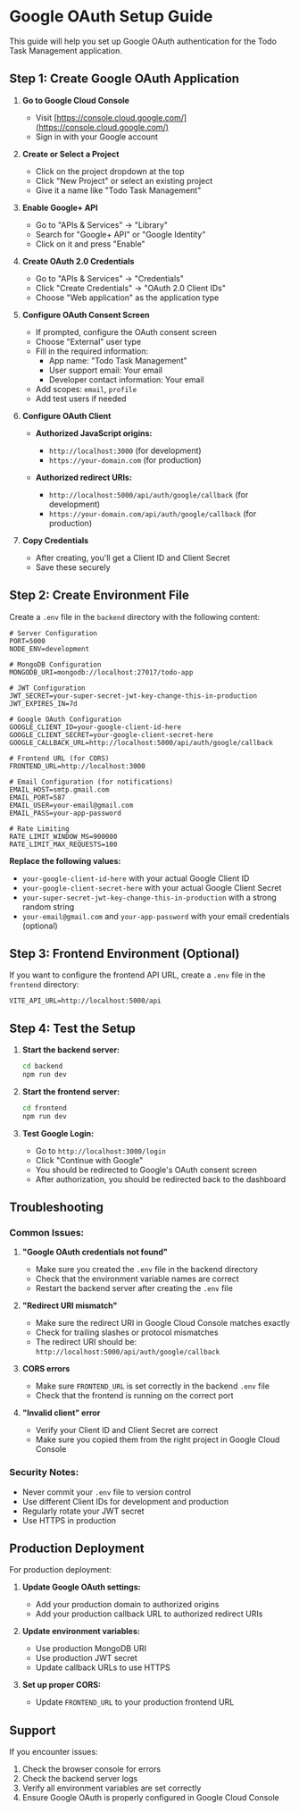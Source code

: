 # Google OAuth Setup Guide

This guide will help you set up Google OAuth authentication for the Todo Task Management application.

## Step 1: Create Google OAuth Application

1. **Go to Google Cloud Console**
   - Visit [https://console.cloud.google.com/](https://console.cloud.google.com/)
   - Sign in with your Google account

2. **Create or Select a Project**
   - Click on the project dropdown at the top
   - Click "New Project" or select an existing project
   - Give it a name like "Todo Task Management"

3. **Enable Google+ API**
   - Go to "APIs & Services" → "Library"
   - Search for "Google+ API" or "Google Identity"
   - Click on it and press "Enable"

4. **Create OAuth 2.0 Credentials**
   - Go to "APIs & Services" → "Credentials"
   - Click "Create Credentials" → "OAuth 2.0 Client IDs"
   - Choose "Web application" as the application type

5. **Configure OAuth Consent Screen**
   - If prompted, configure the OAuth consent screen
   - Choose "External" user type
   - Fill in the required information:
     - App name: "Todo Task Management"
     - User support email: Your email
     - Developer contact information: Your email
   - Add scopes: `email`, `profile`
   - Add test users if needed

6. **Configure OAuth Client**
   - **Authorized JavaScript origins:**
     - `http://localhost:3000` (for development)
     - `https://your-domain.com` (for production)
   
   - **Authorized redirect URIs:**
     - `http://localhost:5000/api/auth/google/callback` (for development)
     - `https://your-domain.com/api/auth/google/callback` (for production)

7. **Copy Credentials**
   - After creating, you'll get a Client ID and Client Secret
   - Save these securely

## Step 2: Create Environment File

Create a `.env` file in the `backend` directory with the following content:

```env
# Server Configuration
PORT=5000
NODE_ENV=development

# MongoDB Configuration
MONGODB_URI=mongodb://localhost:27017/todo-app

# JWT Configuration
JWT_SECRET=your-super-secret-jwt-key-change-this-in-production
JWT_EXPIRES_IN=7d

# Google OAuth Configuration
GOOGLE_CLIENT_ID=your-google-client-id-here
GOOGLE_CLIENT_SECRET=your-google-client-secret-here
GOOGLE_CALLBACK_URL=http://localhost:5000/api/auth/google/callback

# Frontend URL (for CORS)
FRONTEND_URL=http://localhost:3000

# Email Configuration (for notifications)
EMAIL_HOST=smtp.gmail.com
EMAIL_PORT=587
EMAIL_USER=your-email@gmail.com
EMAIL_PASS=your-app-password

# Rate Limiting
RATE_LIMIT_WINDOW_MS=900000
RATE_LIMIT_MAX_REQUESTS=100
```

**Replace the following values:**
- `your-google-client-id-here` with your actual Google Client ID
- `your-google-client-secret-here` with your actual Google Client Secret
- `your-super-secret-jwt-key-change-this-in-production` with a strong random string
- `your-email@gmail.com` and `your-app-password` with your email credentials (optional)

## Step 3: Frontend Environment (Optional)

If you want to configure the frontend API URL, create a `.env` file in the `frontend` directory:

```env
VITE_API_URL=http://localhost:5000/api
```

## Step 4: Test the Setup

1. **Start the backend server:**
   ```bash
   cd backend
   npm run dev
   ```

2. **Start the frontend server:**
   ```bash
   cd frontend
   npm run dev
   ```

3. **Test Google Login:**
   - Go to `http://localhost:3000/login`
   - Click "Continue with Google"
   - You should be redirected to Google's OAuth consent screen
   - After authorization, you should be redirected back to the dashboard

## Troubleshooting

### Common Issues:

1. **"Google OAuth credentials not found"**
   - Make sure you created the `.env` file in the backend directory
   - Check that the environment variable names are correct
   - Restart the backend server after creating the `.env` file

2. **"Redirect URI mismatch"**
   - Make sure the redirect URI in Google Cloud Console matches exactly
   - Check for trailing slashes or protocol mismatches
   - The redirect URI should be: `http://localhost:5000/api/auth/google/callback`

3. **CORS errors**
   - Make sure `FRONTEND_URL` is set correctly in the backend `.env` file
   - Check that the frontend is running on the correct port

4. **"Invalid client" error**
   - Verify your Client ID and Client Secret are correct
   - Make sure you copied them from the right project in Google Cloud Console

### Security Notes:

- Never commit your `.env` file to version control
- Use different Client IDs for development and production
- Regularly rotate your JWT secret
- Use HTTPS in production

## Production Deployment

For production deployment:

1. **Update Google OAuth settings:**
   - Add your production domain to authorized origins
   - Add your production callback URL to authorized redirect URIs

2. **Update environment variables:**
   - Use production MongoDB URI
   - Use production JWT secret
   - Update callback URLs to use HTTPS

3. **Set up proper CORS:**
   - Update `FRONTEND_URL` to your production frontend URL

## Support

If you encounter issues:
1. Check the browser console for errors
2. Check the backend server logs
3. Verify all environment variables are set correctly
4. Ensure Google OAuth is properly configured in Google Cloud Console 